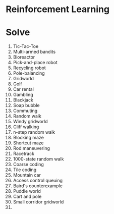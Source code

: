 # Reinforcement Learning

# Solve
1. Tic-Tac-Toe
1. Multi-armed bandits
1. Bioreactor
1. Pick-and-place robot
1. Recycling robot
1. Pole-balancing
1. Gridworld
1. Golf
1. Car rental
1. Gambling
1. Blackjack
1. Soap bubble
1. Commuting
1. Random walk
1. Windy gridworld
1. Cliff walking
1. n-step random walk
1. Blocking maze
1. Shortcut maze
1. Rod maneuvering
1. Racetrack
1. 1000-state random walk
1. Coarse coding
1. Tile coding
1. Mountain car
1. Access control queuing
1. Baird's counterexample
1. Puddle world
1. Cart and pole
1. Small corridor gridworld
1. 
